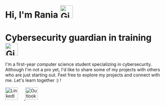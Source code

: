 # Hi, I'm Rania   <img src="https://media1.giphy.com/media/v1.Y2lkPTc5MGI3NjExczg5NzJrMmpqNzZmMzM4Z3ppejI0ejU0NGRzcHZmYmxxbjBiNTB6dCZlcD12MV9pbnRlcm5hbF9naWZfYnlfaWQmY3Q9Zw/Cmr1OMJ2FN0B2/giphy.gif" width="40" height="40" alt="Gif"> 
# Cybersecurity guardian in training   <img src="https://media3.giphy.com/media/v1.Y2lkPTc5MGI3NjExeDhhcTN1dHdyY21vZjJieDljeWs1ODFpaHExczRnbTk2dnBienc2MiZlcD12MV9pbnRlcm5hbF9naWZfYnlfaWQmY3Q9Zw/txP2ffxGUvkcmVxbio/giphy.gif" width="40" height="40" alt="Gif2"> 
I'm a first-year computer science student specializing in cybersecurity. 
Although I'm not a pro yet, I'd like to share some of my projects with others who are just starting out. 
Feel free to explore my projects and connect with me. Let's learn together :) !

<a href="https://www.linkedin.com/in/rania-selam-573514293/" target="_blank">
  <img src="https://github.com/RaniaSelam/RaniaSelam/assets/173706533/11ef8aa0-423d-4dbd-8065-448bc4a45beb" alt="LinkedIn" style="width:40px;height:40px;margin-right:20px;">
</a> 
<a href="mailto:rselam@guardiaschool.fr" target="_blank">
  <img src="https://github.com/RaniaSelam/RaniaSelam/assets/173706533/8a9bc390-69cb-4e7b-a111-700eb2b97983" alt="Outlook" style="width:40px;height:40px;margin-right:20px;">
</a>
<!--
## Getting Started

These instructions will get you a copy of the project up and running on your local machine for development and testing purposes. See deployment for notes on how to deploy the project on a live system.

### Prerequisites

The things you need before installing the software.

* You need this
* And you need this
* Oh, and don't forget this

### Installation

A step by step guide that will tell you how to get the development environment up and running.

```
$ First step
$ Another step
$ Final step
```

## Usage

A few examples of useful commands and/or tasks.

```
$ First example
$ Second example
$ And keep this in mind
```

## Deployment

Additional notes on how to deploy this on a live or release system. Explaining the most important branches, what pipelines they trigger and how to update the database (if anything special).

### Server

* Live:
* Release:
* Development:

### Branches

* Master:
* Feature:
* Bugfix:
* etc...

## Additional Documentation and Acknowledgments

* Project folder on server:
* Confluence link:
* Asana board:
* etc...

<!--
**RaniaSelam/RaniaSelam** is a ✨ _special_ ✨ repository because its `README.md` (this file) appears on your GitHub profile.

Here are some ideas to get you started:

- 🔭 I’m currently working on ...
- 🌱 I’m currently learning ...
- 👯 I’m looking to collaborate on ...
- 🤔 I’m looking for help with ...
- 💬 Ask me about ...
- 📫 How to reach me: ...
- 😄 Pronouns: ...
- ⚡ Fun fact: ...
-->
